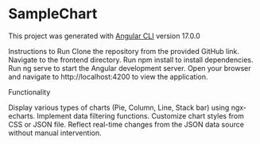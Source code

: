 # SampleChart

This project was generated with [Angular CLI](https://github.com/angular/angular-cli) version 17.0.0

Instructions to Run
Clone the repository from the provided GitHub link.
Navigate to the frontend directory.
Run npm install to install dependencies.
Run ng serve to start the Angular development server.
Open your browser and navigate to http://localhost:4200 to view the application.


Functionality

Display various types of charts (Pie, Column, Line, Stack bar) using ngx-echarts.
Implement data filtering functions.
Customize chart styles from CSS or JSON file.
Reflect real-time changes from the JSON data source without manual intervention.
